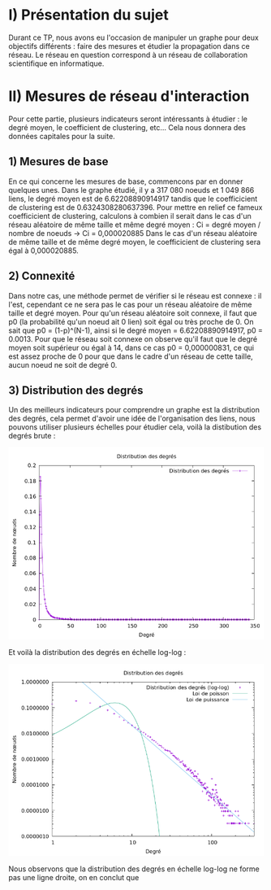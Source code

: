 # I) Présentation du sujet

Durant ce TP, nous avons eu l'occasion de manipuler un graphe pour deux objectifs différents : faire des mesures et étudier la propagation dans ce réseau.
Le réseau en question correspond à un réseau de collaboration scientifique en informatique.

# II) Mesures de réseau d'interaction

Pour cette partie, plusieurs indicateurs seront intéressants à étudier : le degré moyen, le coefficient de clustering, etc... Cela nous donnera des données capitales pour la suite.

## 1) Mesures de base

En ce qui concerne les mesures de base, commencons par en donner quelques unes. Dans le graphe étudié, il y a 317 080 noeuds et 1 049 866 liens, le degré moyen est de 6.62208890914917 tandis que le coefficicient de clustering est de 0.6324308280637396.
Pour mettre en relief ce fameux coefficicient de clustering, calculons à combien il serait dans le cas d'un réseau aléatoire de même taille et même degré moyen :
Ci = degré moyen / nombre de noeuds -> Ci = 0,000020885
Dans le cas d'un réseau aléatoire de même taille et de même degré moyen, le coefficicient de clustering sera égal à 0,000020885.

## 2) Connexité

Dans notre cas, une méthode permet de vérifier si le réseau est connexe : il l'est, cependant ce ne sera pas le cas pour un réseau aléatoire de même taille et degré moyen.
Pour qu'un réseau aléatoire soit connexe, il faut que p0 (la probabilité qu'un noeud ait 0 lien) soit égal ou très proche de 0. On sait que p0 = (1-p)^(N-1), ainsi si le degré moyen = 6.62208890914917, p0 = 0.0013.
Pour que le réseau soit connexe on observe qu'il faut que le degré moyen soit supérieur ou égal à 14, dans ce cas p0 = 0,000000831, ce qui est assez proche de 0 pour que dans le cadre d'un réseau de cette taille, aucun noeud ne soit de degré 0.

## 3) Distribution des degrés

Un des meilleurs indicateurs pour comprendre un graphe est la distribution des degrés, cela permet d'avoir une idée de l'organisation des liens, nous pouvons utiliser plusieurs échelles pour étudier cela, voilà la distibution des degrés brute : 


![Distribution des degrés](/src/main/ressources/Mesures/exp/degree_distribution_plot.png)


Et voilà la distribution des degrés en échelle log-log : 


![Distribution des degrés en échelle logarithmique](/src/main/ressources/Mesures/exp/degree_distribution_log_plot.png)


Nous observons que la distribution des degrés en échelle log-log ne forme pas une ligne droite, on en conclut que 
